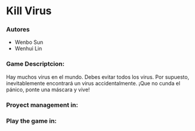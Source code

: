 # Kill Virus

### Autores
+ Wenbo Sun
+ Wenhui Lin

### Game Descriptcion:
Hay muchos virus en el mundo. Debes evitar todos los virus. Por supuesto, inevitablemente encontrará un virus accidentalmente. ¡Que no cunda el pánico, ponte una máscara y vive!

### Proyect management in: 

[Github]: https://github.com/7Mumu/7Mumu.github.io	"sb"

### Play the game in:

[Virus Killer]: https://7mumu.github.io/

